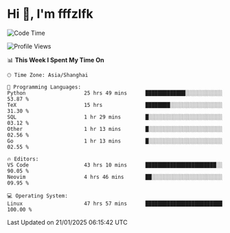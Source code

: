 # Hi 👋, I'm fffzlfk

<!--START_SECTION:waka-->
![Code Time](http://img.shields.io/badge/Code%20Time-1%2C183%20hrs%2015%20mins-blue)

![Profile Views](http://img.shields.io/badge/Profile%20Views-0-blue)

📊 **This Week I Spent My Time On** 

```text
🕑︎ Time Zone: Asia/Shanghai

💬 Programming Languages: 
Python                   25 hrs 49 mins      █████████████░░░░░░░░░░░░   53.87 % 
TeX                      15 hrs              ████████░░░░░░░░░░░░░░░░░   31.30 % 
SQL                      1 hr 29 mins        █░░░░░░░░░░░░░░░░░░░░░░░░   03.12 % 
Other                    1 hr 13 mins        █░░░░░░░░░░░░░░░░░░░░░░░░   02.56 % 
Go                       1 hr 13 mins        █░░░░░░░░░░░░░░░░░░░░░░░░   02.55 % 

🔥 Editors: 
VS Code                  43 hrs 10 mins      ███████████████████████░░   90.05 % 
Neovim                   4 hrs 46 mins       ██░░░░░░░░░░░░░░░░░░░░░░░   09.95 % 

💻 Operating System: 
Linux                    47 hrs 57 mins      █████████████████████████   100.00 % 
```


 Last Updated on 21/01/2025 06:15:42 UTC
<!--END_SECTION:waka-->
